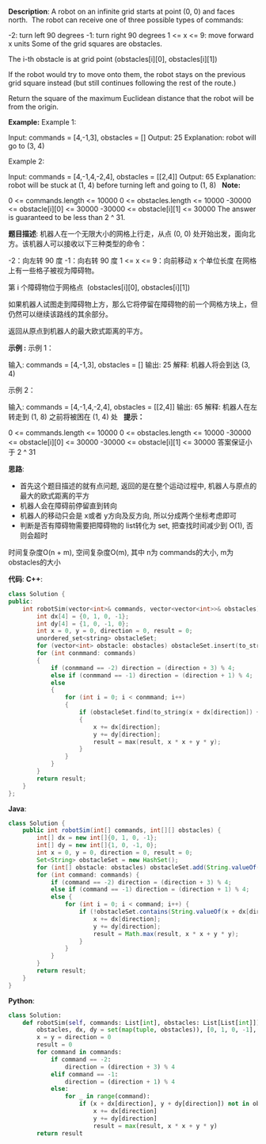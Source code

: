 __Description__:
A robot on an infinite grid starts at point (0, 0) and faces north.  The robot can receive one of three possible types of commands:

-2: turn left 90 degrees
-1: turn right 90 degrees
1 <= x <= 9: move forward x units
Some of the grid squares are obstacles. 

The i-th obstacle is at grid point (obstacles[i][0], obstacles[i][1])

If the robot would try to move onto them, the robot stays on the previous grid square instead (but still continues following the rest of the route.)

Return the square of the maximum Euclidean distance that the robot will be from the origin.

__Example:__
Example 1:

Input: commands = [4,-1,3], obstacles = []
Output: 25
Explanation: robot will go to (3, 4)

Example 2:

Input: commands = [4,-1,4,-2,4], obstacles = [[2,4]]
Output: 65
Explanation: robot will be stuck at (1, 4) before turning left and going to (1, 8)
 
__Note:__

0 <= commands.length <= 10000
0 <= obstacles.length <= 10000
-30000 <= obstacle[i][0] <= 30000
-30000 <= obstacle[i][1] <= 30000
The answer is guaranteed to be less than 2 ^ 31.

__题目描述__:
机器人在一个无限大小的网格上行走，从点 (0, 0) 处开始出发，面向北方。该机器人可以接收以下三种类型的命令：

-2：向左转 90 度
-1：向右转 90 度
1 <= x <= 9：向前移动 x 个单位长度
在网格上有一些格子被视为障碍物。

第 i 个障碍物位于网格点  (obstacles[i][0], obstacles[i][1])

如果机器人试图走到障碍物上方，那么它将停留在障碍物的前一个网格方块上，但仍然可以继续该路线的其余部分。

返回从原点到机器人的最大欧式距离的平方。

__示例 :__
示例 1：

输入: commands = [4,-1,3], obstacles = []
输出: 25
解释: 机器人将会到达 (3, 4)

示例 2：

输入: commands = [4,-1,4,-2,4], obstacles = [[2,4]]
输出: 65
解释: 机器人在左转走到 (1, 8) 之前将被困在 (1, 4) 处
 
__提示：__

0 <= commands.length <= 10000
0 <= obstacles.length <= 10000
-30000 <= obstacle[i][0] <= 30000
-30000 <= obstacle[i][1] <= 30000
答案保证小于 2 ^ 31

__思路__:
- 首先这个题目描述的就有点问题, 返回的是在整个运动过程中, 机器人与原点的最大的欧式距离的平方
- 机器人会在障碍前停留直到转向
- 机器人的移动只会是 x或者 y方向及反方向, 所以分成两个坐标考虑即可
- 判断是否有障碍物需要把障碍物的 list转化为 set, 把查找时间减少到 O(1), 否则会超时

时间复杂度O(n + m), 空间复杂度O(m), 其中 n为 commands的大小, m为 obstacles的大小

__代码__:
__C++__:
```C++
class Solution {
public:
    int robotSim(vector<int>& commands, vector<vector<int>>& obstacles) {
        int dx[4] = {0, 1, 0, -1};
        int dy[4] = {1, 0, -1, 0};
        int x = 0, y = 0, direction = 0, result = 0;
        unordered_set<string> obstacleSet;
        for (vector<int> obstacle: obstacles) obstacleSet.insert(to_string(obstacle[0]) + ", " + to_string(obstacle[1]));
        for (int conmmand: commands) 
        {
            if (conmmand == -2) direction = (direction + 3) % 4;
            else if (conmmand == -1) direction = (direction + 1) % 4;
            else 
            {
                for (int i = 0; i < conmmand; i++) 
                {
                    if (obstacleSet.find(to_string(x + dx[direction]) + ", " + to_string(y + dy[direction])) == obstacleSet.end()) 
                    {
                        x += dx[direction];
                        y += dy[direction];
                        result = max(result, x * x + y * y);
                    }
                }
            }
        }
        return result;
    }
};
```

__Java__:
```Java
class Solution {
    public int robotSim(int[] commands, int[][] obstacles) {
        int[] dx = new int[]{0, 1, 0, -1};
        int[] dy = new int[]{1, 0, -1, 0};
        int x = 0, y = 0, direction = 0, result = 0;
        Set<String> obstacleSet = new HashSet();
        for (int[] obstacle: obstacles) obstacleSet.add(String.valueOf(obstacle[0]) + ", " + String.valueOf(obstacle[1]));
        for (int command: commands) {
            if (command == -2) direction = (direction + 3) % 4;
            else if (command == -1) direction = (direction + 1) % 4;
            else {
                for (int i = 0; i < command; i++) {
                    if (!obstacleSet.contains(String.valueOf(x + dx[direction]) + ", " + String.valueOf(y + dy[direction]))) {
                        x += dx[direction];
                        y += dy[direction];
                        result = Math.max(result, x * x + y * y);
                    }
                }
            }
        }
        return result;
    }
}
```

__Python__:
```Python
class Solution:
    def robotSim(self, commands: List[int], obstacles: List[List[int]]) -> int:
        obstacles, dx, dy = set(map(tuple, obstacles)), [0, 1, 0, -1], [1, 0, -1, 0]
        x = y = direction = 0
        result = 0
        for command in commands:
            if command == -2:
                direction = (direction + 3) % 4
            elif command == -1:
                direction = (direction + 1) % 4
            else:
                for _ in range(command):
                    if (x + dx[direction], y + dy[direction]) not in obstacles:
                        x += dx[direction]
                        y += dy[direction]
                        result = max(result, x * x + y * y)
        return result
```